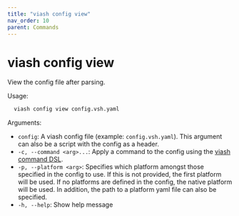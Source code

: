 ```yaml
---
title: "viash config view"
nav_order: 10
parent: Commands
---
```


# viash config view

View the config file after parsing.

Usage:

``` bash
  viash config view config.vsh.yaml
```

Arguments:

  - `config`: A viash config file (example: `config.vsh.yaml`). This
    argument can also be a script with the config as a header.
  - `-c, --command <arg>...`: Apply a command to the config using the
    [viash command DSL](/dsl).
  - `-p, --platform <arg>`: Specifies which platform amongst those
    specified in the config to use. If this is not provided, the first
    platform will be used. If no platforms are defined in the config,
    the native platform will be used. In addition, the path to a
    platform yaml file can also be specified.
  - `-h, --help`: Show help message
